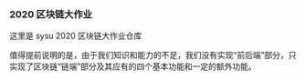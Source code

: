 ### 2020 区块链大作业

这里是 sysu 2020 区块链大作业仓库

值得提前说明的是，由于我们知识和能力的不足，我们没有实现“前后端”部分，只实现了区块链“链端”部分及其应有的四个基本功能和一定的额外功能。